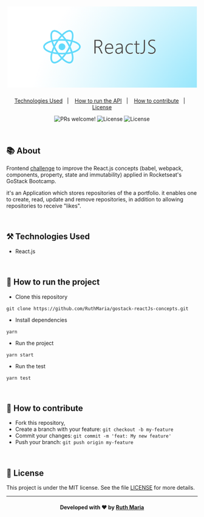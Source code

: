 <h1 align="center">
  <a href="https://github.com/csorlandi/nodejs-concepts">
    <img alt="Logo ReactJS" src="./assets/logo.png" width="500px" />
  </a>
</h1>

<p align="center">
  <a href="#technologies">Technologies Used</a>&nbsp;&nbsp;&nbsp;|&nbsp;&nbsp;&nbsp;
  <a href="#run">How to run the API</a>&nbsp;&nbsp;&nbsp;|&nbsp;&nbsp;&nbsp;
  <a href="#contribute">How to contribute</a>&nbsp;&nbsp;&nbsp;|&nbsp;&nbsp;&nbsp;
  <a href="#license">License</a>
</p>

<p align="center">
 <img src="https://img.shields.io/static/v1?label=PRs&message=welcome&color=03A9F4&labelColor=000000" alt="PRs welcome!" /> 

  <img alt="License" src="https://img.shields.io/badge/Made%20by-Ruth%20Maria-%2303A9F4">

  <img alt="License" src="https://img.shields.io/static/v1?label=license&message=MIT&color=03A9F4&labelColor=000000">
</p>

<br>

## :books: About

Frontend [challenge](https://github.com/rocketseat-education/bootcamp-gostack-desafios/tree/master/desafio-conceitos-reactjs) to improve the React.js concepts (babel, webpack, components, property, state and immutability) applied in Rocketseat's GoStack Bootcamp.

 it's an Application which stores repositories of the a portfolio. it enables one to create, read, update and remove repositories, in addition to allowing repositories to receive "likes".

<a id="technologies"></a><br>

## ⚒️ Technologies Used
  * React.js
  

<a id="run"></a><br>

## 🚀 How to run the project

- Clone this repository

```
git clone https://github.com/RuthMaria/gostack-reactJs-concepts.git
```

- Install dependencies

```
yarn 
```

- Run the project

```
yarn start
```

- Run the test

```
yarn test
```

<br>

## 🎯 How to contribute

- Fork this repository,
- Create a branch with your feature: `git checkout -b my-feature`
- Commit your changes: `git commit -m 'feat: My new feature'`
- Push your branch: `git push origin my-feature`

<a id="license"></a><br>

## :memo: License

This project is under the MIT license. See the  file [LICENSE](LICENSE.md) for more details.

---

<h4 align="center">
    Developed with ❤️ by <a href="https://www.linkedin.com/in/ruth-maria-9b256071/" target="_blank">Ruth Maria</a>
</h4>
